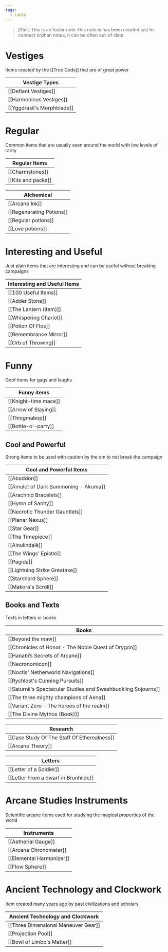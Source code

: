 ```yaml
---
tags:
  - table
---
```

> [!tldr] This is an foster note
> This note is has been created just to connect orphan notes, it can be often out-of-date

# Vestiges 
Items created by the [[True Gods]] that are of great power

| Vestige Types              |
| -------------------------- |
| [[Defiant Vestiges]]       |
| [[Harmonious Vestiges]]    |
| [[Yggdrasil's Morphblade]] |

# Regular
Common items that are usually seen around the world with low levels of rarity

| Regular Items            |
| ------------------------ |
| [[Charmstones]]          |
| [[Kits and packs]]       |

| Alchemical               |
| ------------------------ |
| [[Arcane Ink]]           |
| [[Regenerating Potions]] |
| [[Regular potions]]      |
| [[Love potions]]         |

# Interesting and Useful
Just plain items that are interesting and can be useful without breaking campaigns

| Interesting and Useful Items |
| ---------------------------- |
| [[100 Useful Items]]         |
| [[Adder Stone]]              |
| [[The Lantern (item)]]       |
| [[Whispering Chariot]]       |
| [[Potion Of Flos]]           |
| [[Remembrance Mirror]]       |
| [[Orb of Throwing]]          |

# Funny
Goof items for gags and laughs

| Funny items          |
| -------------------- |
| [[Knight-time mace]] |
| [[Arrow of Slaying]] |
| [[Thingmabop]]       |
| [[Bottle-o'-party]]  |


## Cool and Powerful
Strong items to be used with caution by the dm to not break the campaign

| Cool and Powerful Items              |
| ------------------------------------ |
| [[Abaddon]]                          |
| [[Amulet of Dark Summoning - Akuma]] |
| [[Arachnid Bracelets]]               |
| [[Hymn of Sanity]]                   |
| [[Necrotic Thunder Gauntlets]]       |
| [[Planar Nexus]]                     |
| [[Star Gear]]                        |
| [[The Timepiece]]                    |
| [[Ainulindalë]]                      |
| [[The Wings' Epistle]]               |
| [[Pagida]]                           |
| [[Lightning Strike Greataxe]]        |
| [[Starshard Sphere]]                 |
| [[Makora's Scroll]]                  |


## Books and Texts
Texts in letters or books

| Books                                                         |
| ------------------------------------------------------------- |
| [[Beyond the maw]]                                            |
| [[Chronicles of Honor - The Noble Quest of Drygon]]           |
| [[Hanabi’s Secrets of Arcane]]                                |
| [[Necronomicon]]                                              |
| [[Noctis' Netherworld Navigations]]                           |
| [[Rychlost's Cunning Pursuits]]                               |
| [[Saturnii's Spectacular Studies and Swashbuckling Sojourns]] |
| [[The three mighty champions of Aena]]                        |
| [[Variant Zero - The heroes of the realm]]                    |
| [[The Divine Mythos (Book)]]                                  |

| Research                        |
| ------------------------------- |
| [[Case Study Of The Staff Of Etherealness]] |
| [[Arcane Theory]]               |

| Letters                 |
| ----------------------- |
| [[Letter of a Soldier]] |
| [[Letter From a dwarf in Brunhilde]]                        |


# Arcane Studies Instruments
Scientific arcane items used for studying the magical properties of the world

| Instruments              |
| ------------------------ |
| [[Aetherial Gauge]]      |
| [[Arcane Chronometer]]   |
| [[Elemental Harmonizer]] |
| [[Flow Sphere]]          |


# Ancient Technology and Clockwork
Item created many years ago by past civilizations and scholars

| Ancient Technology and Clockwork    |
| ----------------------------------- |
| [[Three Dimensional Maneuver Gear]] |
| [[Projection Pool]]                 |
| [[Bowl of Limbo's Matter]]          |
